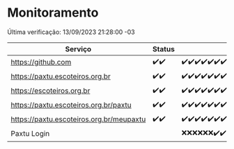 # Monitoramento

Última verificação: 13/09/2023 21:28:00 -03

|Serviço|Status|Últimas 24h|
|---|---|---|
|https://github.com|<span title="2023-09-11: OK=5">✔️</span><span title="2023-09-12: OK=25">✔️</span>|<span title="12/09/2023 21:28:00 -03 : 200">✔️</span><span title="12/09/2023 22:08:00 -03 : 200">✔️</span><span title="12/09/2023 22:28:00 -03 : 200">✔️</span><span title="12/09/2023 22:30:00 -03 : 200">✔️</span><span title="12/09/2023 22:34:00 -03 : 200">✔️</span><span title="12/09/2023 22:40:00 -03 : 200">✔️</span><span title="12/09/2023 23:13:00 -03 : 200">✔️</span><span title="12/09/2023 23:20:00 -03 : 200">✔️</span><span title="12/09/2023 23:33:00 -03 : 200">✔️</span><span title="13/09/2023 00:06:00 -03 : 200">✔️</span><span title="13/09/2023 01:07:00 -03 : 200">✔️</span><span title="13/09/2023 02:04:00 -03 : 200">✔️</span><span title="13/09/2023 03:08:00 -03 : 200">✔️</span><span title="13/09/2023 04:05:00 -03 : 200">✔️</span><span title="13/09/2023 05:08:00 -03 : 200">✔️</span><span title="13/09/2023 06:06:00 -03 : 200">✔️</span><span title="13/09/2023 07:06:00 -03 : 200">✔️</span><span title="13/09/2023 08:03:00 -03 : 200">✔️</span><span title="13/09/2023 09:11:00 -03 : 200">✔️</span><span title="13/09/2023 09:47:00 -03 : 200">✔️</span><span title="13/09/2023 10:09:00 -03 : 200">✔️</span><span title="13/09/2023 11:04:00 -03 : 200">✔️</span><span title="13/09/2023 12:06:00 -03 : 200">✔️</span><span title="13/09/2023 13:07:00 -03 : 200">✔️</span><span title="13/09/2023 14:03:00 -03 : 200">✔️</span><span title="13/09/2023 15:07:00 -03 : 200">✔️</span><span title="13/09/2023 16:03:00 -03 : 200">✔️</span><span title="13/09/2023 17:03:00 -03 : 200">✔️</span><span title="13/09/2023 18:02:00 -03 : 200">✔️</span><span title="13/09/2023 19:04:00 -03 : 200">✔️</span><span title="13/09/2023 20:04:00 -03 : 200">✔️</span><span title="13/09/2023 21:28:00 -03 : 200">✔️</span>|
|https://paxtu.escoteiros.org.br|<span title="2023-09-11: OK=5">✔️</span><span title="2023-09-12: OK=25">✔️</span>|<span title="12/09/2023 21:28:00 -03 : 200">✔️</span><span title="12/09/2023 22:08:00 -03 : 200">✔️</span><span title="12/09/2023 22:28:00 -03 : 200">✔️</span><span title="12/09/2023 22:30:00 -03 : 200">✔️</span><span title="12/09/2023 22:34:00 -03 : 200">✔️</span><span title="12/09/2023 22:40:00 -03 : 200">✔️</span><span title="12/09/2023 23:13:00 -03 : 200">✔️</span><span title="12/09/2023 23:20:00 -03 : 200">✔️</span><span title="12/09/2023 23:33:00 -03 : 200">✔️</span><span title="13/09/2023 00:06:00 -03 : 200">✔️</span><span title="13/09/2023 01:07:00 -03 : 200">✔️</span><span title="13/09/2023 02:04:00 -03 : 200">✔️</span><span title="13/09/2023 03:08:00 -03 : 200">✔️</span><span title="13/09/2023 04:05:00 -03 : 200">✔️</span><span title="13/09/2023 05:08:00 -03 : 200">✔️</span><span title="13/09/2023 06:06:00 -03 : 200">✔️</span><span title="13/09/2023 07:06:00 -03 : 200">✔️</span><span title="13/09/2023 08:03:00 -03 : 200">✔️</span><span title="13/09/2023 09:11:00 -03 : 200">✔️</span><span title="13/09/2023 09:47:00 -03 : 200">✔️</span><span title="13/09/2023 10:09:00 -03 : 200">✔️</span><span title="13/09/2023 11:04:00 -03 : 200">✔️</span><span title="13/09/2023 12:06:00 -03 : 200">✔️</span><span title="13/09/2023 13:07:00 -03 : 200">✔️</span><span title="13/09/2023 14:03:00 -03 : 200">✔️</span><span title="13/09/2023 15:07:00 -03 : 200">✔️</span><span title="13/09/2023 16:03:00 -03 : 200">✔️</span><span title="13/09/2023 17:03:00 -03 : 200">✔️</span><span title="13/09/2023 18:02:00 -03 : 200">✔️</span><span title="13/09/2023 19:04:00 -03 : 200">✔️</span><span title="13/09/2023 20:04:00 -03 : 200">✔️</span><span title="13/09/2023 21:28:00 -03 : 200">✔️</span>|
|https://escoteiros.org.br|<span title="2023-09-11: OK=5">✔️</span><span title="2023-09-12: OK=25">✔️</span>|<span title="12/09/2023 21:28:00 -03 : 200">✔️</span><span title="12/09/2023 22:08:00 -03 : 200">✔️</span><span title="12/09/2023 22:28:00 -03 : 200">✔️</span><span title="12/09/2023 22:30:00 -03 : 200">✔️</span><span title="12/09/2023 22:34:00 -03 : 200">✔️</span><span title="12/09/2023 22:40:00 -03 : 200">✔️</span><span title="12/09/2023 23:13:00 -03 : 200">✔️</span><span title="12/09/2023 23:20:00 -03 : 200">✔️</span><span title="12/09/2023 23:33:00 -03 : 200">✔️</span><span title="13/09/2023 00:06:00 -03 : 200">✔️</span><span title="13/09/2023 01:07:00 -03 : 200">✔️</span><span title="13/09/2023 02:04:00 -03 : 200">✔️</span><span title="13/09/2023 03:08:00 -03 : 200">✔️</span><span title="13/09/2023 04:05:00 -03 : 200">✔️</span><span title="13/09/2023 05:08:00 -03 : 200">✔️</span><span title="13/09/2023 06:06:00 -03 : 200">✔️</span><span title="13/09/2023 07:06:00 -03 : 200">✔️</span><span title="13/09/2023 08:03:00 -03 : 200">✔️</span><span title="13/09/2023 09:11:00 -03 : 200">✔️</span><span title="13/09/2023 09:47:00 -03 : 200">✔️</span><span title="13/09/2023 10:09:00 -03 : 200">✔️</span><span title="13/09/2023 11:04:00 -03 : 200">✔️</span><span title="13/09/2023 12:06:00 -03 : 200">✔️</span><span title="13/09/2023 13:07:00 -03 : 200">✔️</span><span title="13/09/2023 14:03:00 -03 : 200">✔️</span><span title="13/09/2023 15:07:00 -03 : 200">✔️</span><span title="13/09/2023 16:03:00 -03 : 200">✔️</span><span title="13/09/2023 17:03:00 -03 : 200">✔️</span><span title="13/09/2023 18:02:00 -03 : 200">✔️</span><span title="13/09/2023 19:04:00 -03 : 200">✔️</span><span title="13/09/2023 20:04:00 -03 : 200">✔️</span><span title="13/09/2023 21:28:00 -03 : 200">✔️</span>|
|https://paxtu.escoteiros.org.br/paxtu|<span title="2023-09-11: OK=1">✔️</span><span title="2023-09-12: OK=25">✔️</span>|<span title="12/09/2023 21:28:00 -03 : 200">✔️</span><span title="12/09/2023 22:08:00 -03 : 200">✔️</span><span title="12/09/2023 22:28:00 -03 : 200">✔️</span><span title="12/09/2023 22:30:00 -03 : 200">✔️</span><span title="12/09/2023 22:34:00 -03 : 200">✔️</span><span title="12/09/2023 22:40:00 -03 : 200">✔️</span><span title="12/09/2023 23:13:00 -03 : 200">✔️</span><span title="12/09/2023 23:20:00 -03 : 200">✔️</span><span title="12/09/2023 23:33:00 -03 : 200">✔️</span><span title="13/09/2023 00:06:00 -03 : 200">✔️</span><span title="13/09/2023 01:07:00 -03 : 200">✔️</span><span title="13/09/2023 02:04:00 -03 : 200">✔️</span><span title="13/09/2023 03:08:00 -03 : 200">✔️</span><span title="13/09/2023 04:05:00 -03 : 200">✔️</span><span title="13/09/2023 05:08:00 -03 : 200">✔️</span><span title="13/09/2023 06:06:00 -03 : 200">✔️</span><span title="13/09/2023 07:06:00 -03 : 200">✔️</span><span title="13/09/2023 08:03:00 -03 : 200">✔️</span><span title="13/09/2023 09:11:00 -03 : 200">✔️</span><span title="13/09/2023 09:47:00 -03 : 200">✔️</span><span title="13/09/2023 10:09:00 -03 : 200">✔️</span><span title="13/09/2023 11:04:00 -03 : 200">✔️</span><span title="13/09/2023 12:06:00 -03 : 200">✔️</span><span title="13/09/2023 13:07:00 -03 : 200">✔️</span><span title="13/09/2023 14:03:00 -03 : 200">✔️</span><span title="13/09/2023 15:07:00 -03 : 200">✔️</span><span title="13/09/2023 16:03:00 -03 : 200">✔️</span><span title="13/09/2023 17:03:00 -03 : 200">✔️</span><span title="13/09/2023 18:02:00 -03 : 200">✔️</span><span title="13/09/2023 19:04:00 -03 : 200">✔️</span><span title="13/09/2023 20:04:00 -03 : 200">✔️</span><span title="13/09/2023 21:28:00 -03 : 200">✔️</span>|
|https://paxtu.escoteiros.org.br/meupaxtu|<span title="2023-09-11: OK=1">✔️</span><span title="2023-09-12: OK=25">✔️</span>|<span title="12/09/2023 21:28:00 -03 : 200">✔️</span><span title="12/09/2023 22:09:00 -03 : 200">✔️</span><span title="12/09/2023 22:28:00 -03 : 200">✔️</span><span title="12/09/2023 22:30:00 -03 : 200">✔️</span><span title="12/09/2023 22:34:00 -03 : 200">✔️</span><span title="12/09/2023 22:40:00 -03 : 200">✔️</span><span title="12/09/2023 23:13:00 -03 : 200">✔️</span><span title="12/09/2023 23:20:00 -03 : 200">✔️</span><span title="12/09/2023 23:33:00 -03 : 200">✔️</span><span title="13/09/2023 00:06:00 -03 : 200">✔️</span><span title="13/09/2023 01:07:00 -03 : 200">✔️</span><span title="13/09/2023 02:04:00 -03 : 200">✔️</span><span title="13/09/2023 03:08:00 -03 : 200">✔️</span><span title="13/09/2023 04:05:00 -03 : 200">✔️</span><span title="13/09/2023 05:08:00 -03 : 200">✔️</span><span title="13/09/2023 06:06:00 -03 : 200">✔️</span><span title="13/09/2023 07:06:00 -03 : 200">✔️</span><span title="13/09/2023 08:03:00 -03 : 200">✔️</span><span title="13/09/2023 09:11:00 -03 : 200">✔️</span><span title="13/09/2023 09:47:00 -03 : 200">✔️</span><span title="13/09/2023 10:09:00 -03 : 200">✔️</span><span title="13/09/2023 11:04:00 -03 : 200">✔️</span><span title="13/09/2023 12:06:00 -03 : 200">✔️</span><span title="13/09/2023 13:07:00 -03 : 200">✔️</span><span title="13/09/2023 14:03:00 -03 : 200">✔️</span><span title="13/09/2023 15:07:00 -03 : 200">✔️</span><span title="13/09/2023 16:03:00 -03 : 200">✔️</span><span title="13/09/2023 17:03:00 -03 : 200">✔️</span><span title="13/09/2023 18:02:00 -03 : 200">✔️</span><span title="13/09/2023 19:04:00 -03 : 200">✔️</span><span title="13/09/2023 20:04:00 -03 : 200">✔️</span><span title="13/09/2023 21:28:00 -03 : 200">✔️</span>|
|Paxtu Login||<span title="12/09/2023 22:09:00 -03 : 0">❌</span><span title="12/09/2023 22:28:00 -03 : 0">❌</span><span title="12/09/2023 22:30:00 -03 : 0">❌</span><span title="12/09/2023 22:34:00 -03 : 0">❌</span><span title="12/09/2023 22:40:00 -03 : 0">❌</span><span title="12/09/2023 23:13:00 -03 : 0">❌</span><span title="12/09/2023 23:20:00 -03 : 200">✔️</span><span title="12/09/2023 23:33:00 -03 : 200">✔️</span><span title="13/09/2023 00:06:00 -03 : 200">✔️</span><span title="13/09/2023 01:07:00 -03 : 200">✔️</span><span title="13/09/2023 02:04:00 -03 : 200">✔️</span><span title="13/09/2023 03:08:00 -03 : 200">✔️</span><span title="13/09/2023 04:05:00 -03 : 200">✔️</span><span title="13/09/2023 05:08:00 -03 : 200">✔️</span><span title="13/09/2023 06:06:00 -03 : 200">✔️</span><span title="13/09/2023 07:06:00 -03 : 200">✔️</span><span title="13/09/2023 08:03:00 -03 : 200">✔️</span><span title="13/09/2023 09:11:00 -03 : 200">✔️</span><span title="13/09/2023 09:47:00 -03 : 200">✔️</span><span title="13/09/2023 10:09:00 -03 : 200">✔️</span><span title="13/09/2023 11:04:00 -03 : 200">✔️</span><span title="13/09/2023 12:06:00 -03 : 200">✔️</span><span title="13/09/2023 13:07:00 -03 : 200">✔️</span><span title="13/09/2023 14:04:00 -03 : 200">✔️</span><span title="13/09/2023 15:07:00 -03 : 200">✔️</span><span title="13/09/2023 16:03:00 -03 : 200">✔️</span><span title="13/09/2023 17:03:00 -03 : 200">✔️</span><span title="13/09/2023 18:02:00 -03 : 200">✔️</span><span title="13/09/2023 19:04:00 -03 : 200">✔️</span><span title="13/09/2023 20:04:00 -03 : 200">✔️</span><span title="13/09/2023 21:28:00 -03 : 200">✔️</span>|

